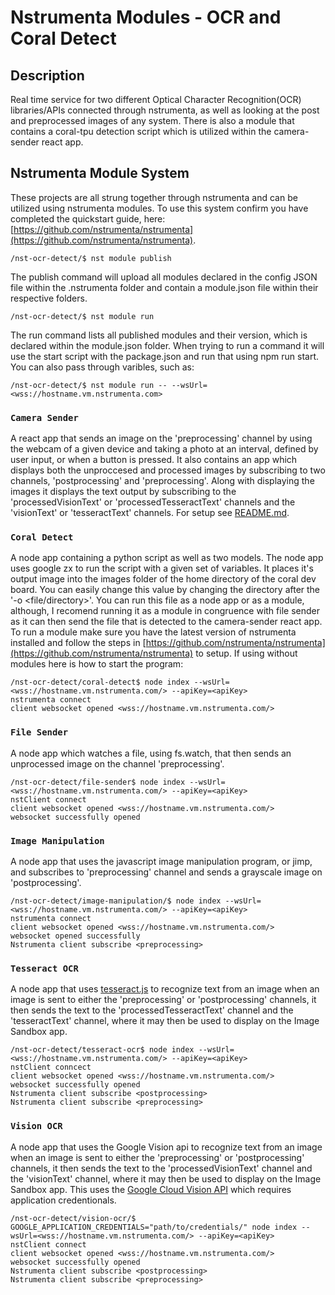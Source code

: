 # Nstrumenta Modules - OCR and Coral Detect
## **Description**
Real time service for two different Optical Character Recognition(OCR) libraries/APIs connected through nstrumenta, as well as looking at the post and preprocessed images of any system. There is also a module that contains a coral-tpu detection script which is utilized within the camera-sender react app.
## **Nstrumenta Module System**
These projects are all strung together through nstrumenta and can be utilized using nstrumenta modules. To use this system confirm you have completed the quickstart  guide, here: [https://github.com/nstrumenta/nstrumenta](https://github.com/nstrumenta/nstrumenta).
```shell
/nst-ocr-detect/$ nst module publish
```
The publish command will upload all modules declared in the config JSON file within the .nstrumenta folder and contain a module.json file within their respective folders.
```shell
/nst-ocr-detect/$ nst module run
```
The run command lists all published modules and their version, which is declared within the module.json folder. When trying to run a command it will use the start script with the package.json and run that using npm run start. You can also pass through varibles, such as:
```shell
/nst-ocr-detect/$ nst module run -- --wsUrl=<wss://hostname.vm.nstrumenta.com>
```
### **`Camera Sender`**
A react app that sends an image on the 'preprocessing' channel by using the webcam of a given device and taking a photo at an interval, defined by user input, or when a button is pressed. It also contains an app which displays both the unproccesed and processed images by subscribing to two channels, 'postprocessing' and 'preprocessing'. Along with displaying the images it displays the text output by subscribing to the 'processedVisionText' or 'processedTesseractText' channels and the 'visionText' or 'tesseractText' channels. For setup see [README.md](camera-sender/README.md).
### **`Coral Detect`**
A node app containing a python script as well as two models. The node app uses google zx to run the script with a given set of variables. It places it's output image into the images folder of the home directory of the coral dev board. You can easily change this value by changing the directory after the '-o <file/directory>'. You can run this file as a node app or as a module, although, I recomend running it as a module in congruence with file sender as it can then send the file that is detected to the camera-sender react app. To run a module make sure you have the latest version of nstrumenta installed and follow the steps in [https://github.com/nstrumenta/nstrumenta](https://github.com/nstrumenta/nstrumenta) to setup. If using without modules here is how to start the program:
```shell
/nst-ocr-detect/coral-detect$ node index --wsUrl=<wss://hostname.vm.nstrumenta.com/> --apiKey=<apiKey>
nstrumenta connect
client websocket opened <wss://hostname.vm.nstrumenta.com/>
```
### **`File Sender`**
A node app which watches a file, using fs.watch, that then sends an unprocessed image on the channel 'preprocessing'. 
```shell
/nst-ocr-detect/file-sender$ node index --wsUrl=<wss://hostname.vm.nstrumenta.com/> --apiKey=<apiKey>
nstClient connect
client websocket opened <wss://hostname.vm.nstrumenta.com/>
websocket successfully opened
```
### **`Image Manipulation`**
A node app that uses the javascript image manipulation program, or jimp, and subscribes to 'preprocessing' channel and sends a grayscale image on 'postprocessing'.
```shell
/nst-ocr-detect/image-manipulation/$ node index --wsUrl=<wss://hostname.vm.nstrumenta.com/> --apiKey=<apiKey>
nstrumenta connect
client websocket opened <wss://hostname.vm.nstrumenta.com/>
websocket opened successfully
Nstrumenta client subscribe <preprocessing>
```
### **`Tesseract OCR`**
A node app that uses [tesseract.js](https://github.com/naptha/tesseract.js) to recognize text from an image when an image is sent to either the 'preprocessing' or 'postprocessing' channels, it then sends the text to the 'processedTesseractText' channel and the 'tesseractText' channel, where it may then be used to display on the Image Sandbox app.
```shell
/nst-ocr-detect/tesseract-ocr$ node index --wsUrl=<wss://hostname.vm.nstrumenta.com/> --apiKey=<apiKey>
nstClient conncect
client websocket opened <wss://hostname.vm.nstrumenta.com/>
websocket successfully opened
Nstrumenta client subscribe <postprocessing>
Nstrumenta client subscribe <preprocessing>
```
### **`Vision OCR`**
A node app that uses the Google Vision api to recognize text from an image when an image is sent to either the 'preprocessing' or 'postprocessing' channels, it then sends the text to the 'processedVisionText' channel and the 'visionText' channel, where it may then be used to display on the Image Sandbox app. This uses the [Google Cloud Vision API](https://cloud.google.com/vision/docs/setup) which requires application credentionals. 
```shell
/nst-ocr-detect/vision-ocr/$ GOOGLE_APPLICATION_CREDENTIALS="path/to/credentials/" node index --wsUrl=<wss://hostname.vm.nstrumenta.com/> --apiKey=<apiKey>
nstClient connect
client websocket opened <wss://hostname.vm.nstrumenta.com/>
websocket successfully opened
Nstrumenta client subscribe <postprocessing>
Nstrumenta client subscribe <preprocessing>
```
